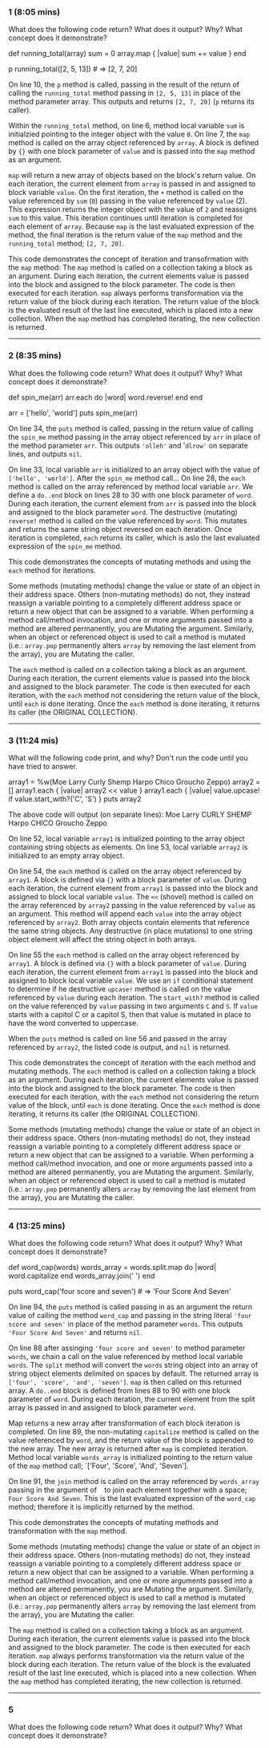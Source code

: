 ### 1 (8:05 mins)

What does the following code return? What does it output? Why? What concept does it demonstrate?

def running_total(array)
  sum = 0
  array.map { |value| sum += value }
end

p running_total([2, 5, 13]) # => [2, 7, 20]

On line 10, the `p` method is called, passing in the result of the return of calling the `running_total` method passing in `[2, 5, 13]` in place of the method parameter array. This outputs and returns `[2, 7, 20]` (`p` returns its caller).

Within the `running_total` method, on line 6, method local variable `sum` is initialzied pointing to the integer object with the value `0`. On line 7, the `map` method is called on the array object referenced by `array`. A block is defined by `{}` with one block parameter of `value` and is passed into the `map` method as an argument. 

`map` will return a new array of objects based on the block's return value. On each iteration, the current element from `array` is passed in and assigned to block variable `value`. On the first iteration, the `+` method is called on the value referenced by `sum` (`0`) passing in the value referenced by `value` (2). This expression returns the integer object with the value of `2` and reassigns `sum` to this value. This iteration continues until iteration is completed for each element of `array`. Because `map` is the last evaluated expression of the method, the final iteration is the return value of the `map` method and the `running_total` method; `[2, 7, 20]`.

This code demonstrates the concept of iteration and transofrmation with the `map` method:
The `map` method is called on a collection taking a block as an argument. During each iteration, the current elements value is passed into the block and assigned to the block parameter. The code is then executed for each iteration. `map` always performs transformation via the return value of the block during each iteration. The return value of the block is the evaluated result of the last line executed, which is placed into a new collection. When the `map` method has completed iterating, the new collection is returned.

--------------------------------

### 2 (8:35 mins)

What does the following code return? What does it output? Why? What concept does it demonstrate?

def spin_me(arr)
  arr.each do |word|
    word.reverse!
  end
end

arr = ['hello', 'world']
puts spin_me(arr)

On line 34, the `puts` method is called, passing in the return value of calling the `spin_me` method passing in the array object referenced by `arr` in place of the method parameter `arr`. This outputs `'olleh'` and '`dlrow'` on separate lines, and outputs `nil`.

On line 33, local variable `arr` is initialized to an array object with the value of `['hello', 'world']`. After the `spin_me` method call... On line 28, the `each` method is called on the array referenced by method local variable `arr`. We define a `do..end` block on lines 28 to 30 with one block parameter of `word`. During each iteration, the current element from `arr` is passed into the block and assigned to the block parameter `word`. The destructive (mutating) `reverse!` method is called on the value referenced by `word`. This mutates and returns the same string object reversed on each iteration. Once iteration is completed, `each` returns its caller, which is aslo the last evaluated expression of the `spin_me` method.

This code demonstrates the concepts of mutating methods and using the `each` method for iterations.

Some methods (mutating methods) change the value or state of an object in their address space. Others (non-mutating methods) do not, they instead reassign a variable pointing to a completely different address space or return a new object that can be assigned to a variable.
When performing a method call/method invocation, and one or more arguments passed into a method are altered permanently, you are Mutating the argument. Similarly, when an object or referenced object is used to call a method is mutated (i.e.: `array.pop` permanently alters `array` by removing the last element from the array), you are Mutating the caller.

The `each` method is called on a collection taking a block as an argument. During each iteration, the current elements value is passed into the block and assigned to the block parameter. The code is then executed for each iteration, with the `each` method not considering the return value of the block, until `each` is done iterating. Once the `each` method is done iterating, it returns its caller (the ORIGINAL COLLECTION).

----------------------------------------------
### 3 (11:24 mis)

What will the following code print, and why? Don't run the code until you have tried to answer.

array1 = %w(Moe Larry Curly Shemp Harpo Chico Groucho Zeppo)
array2 = []
array1.each { |value| array2 << value }
array1.each { |value| value.upcase! if value.start_with?('C', 'S') }
puts array2

The above code will output (on separate lines):
Moe
Larry
CURLY
SHEMP
Harpo
CHICO
Groucho
Zeppo

On line 52, local variable `array1` is initialized pointing to the array object containing string objects as elements. On line 53, local variable `array2` is initialized to an empty array object.

On line 54, the `each` method is called on the array object referenced by `array1`. A block is defined via `{}` with a block parameter of `value`. During each iteration, the current element from `array1` is passed into the block and assigned to block local variable `value`. The `<<` (shovel) method is called on the array referenced by `array2` passing in the value referenced by `value` as an argument. This method will append each `value` into the array object referenced by `array2`. Both array objects contain elements that reference the same string objects. Any destructive (in place mutations) to one string object element will affect the string object in both arrays.

On line 55 the `each` method is called on the array object referenced by `array1`. A block is defined via `{}` with a block parameter of `value`. During each iteration, the current element from `array1` is passed into the block and assigned to block local variable `value`. We use an `if` conditional statement to determine if he destructive `upcase!` method is called on the value referenced by `value` during each iteration. The `start_with?` method is called on the value referenced by `value` passing in two arguments `C` and `S`. If `value` starts with a capitol C or a capitol S, then that value is mutated in place to have the word converted to uppercase.

When the `puts` method is called on line 56 and passed in the array referenced by `array2`, the listed code is output, and `nil` is returned.

This code demonstrates the concept of iteration with the each method and mutating methods.
The `each` method is called on a collection taking a block as an argument. During each iteration, the current elements value is passed into the block and assigned to the block parameter. The code is then executed for each iteration, with the `each` method not considering the return value of the block, until `each` is done iterating. Once the `each` method is done iterating, it returns its caller (the ORIGINAL COLLECTION).

Some methods (mutating methods) change the value or state of an object in their address space. Others (non-mutating methods) do not, they instead reassign a variable pointing to a completely different address space or return a new object that can be assigned to a variable. When performing a method call/method invocation, and one or more arguments passed into a method are altered permanently, you are Mutating the argument. Similarly, when an object or referenced object is used to call a method is mutated (i.e.: `array.pop` permanently alters `array` by removing the last element from the array), you are Mutating the caller.

----------------------------------------

### 4 (13:25 mins)

What does the following code return? What does it output? Why? What concept does it demonstrate?

def word_cap(words)
  words_array = words.split.map do |word|
    word.capitalize
  end
  words_array.join(' ')
end

puts word_cap('four score and seven') # => 'Four Score And Seven'

On line 94, the `puts` method is called passing in as an argument the return value of calling the method `word_cap` and passing in the string literal `'four score and seven'` in place of the method parameter `words`. This outputs `'Four Score And Seven'` and returns `nil`.

On line 88 after assinging `'four score and seven'` to method parameter `words`, we chain a call on the value referenced by method local variable `words`. The `split` method will convert the `words` string object into an array of string object elements delimited on spaces by default. The returned array is `['four', 'score', 'and', 'seven']`. `map` is then called on this returned array. A `do..end` block is defined from lines 88 to 90 with one block parameter of `word`. During each iteration, the current element from the split array is passed in and assigned to block parameter `word`.

Map returns a new array after transformation of each block iteration is completed. On line 89, the non-mutating `capitalize` method is called on the value referenced by `word`, and the return value of the block is appended to the new array. The new array is returned after `map` is completed iteration. Method local variable `words_array` is initialized pointing to the return value of the `map` method call; `['Four', 'Score', 'And', 'Seven'].

On line 91, the `join` method is called on the array referenced by `words_array` passing in the argument of ` ` to join each element together with a space; `Four Score And Seven`. This is the last evaluated expression of the `word_cap` method; therefore it is implicitly returned by the method.

This code demonstrates the concepts of mutating methods and transformation with the `map` method.

Some methods (mutating methods) change the value or state of an object in their address space. Others (non-mutating methods) do not, they instead reassign a variable pointing to a completely different address space or return a new object that can be assigned to a variable. 
When performing a method call/method invocation, and one or more arguments passed into a method are altered permanently, you are Mutating the argument. Similarly, when an object or referenced object is used to call a method is mutated (i.e.: `array.pop` permanently alters `array` by removing the last element from the array), you are Mutating the caller.

The `map` method is called on a collection taking a block as an argument. During each iteration, the current elements value is passed into the block and assigned to the block parameter. The code is then executed for each iteration. `map` always performs transformation via the return value of the block during each iteration. The return value of the block is the evaluated result of the last line executed, which is placed into a new collection. When the `map` method has completed iterating, the new collection is returned.

------------------------------------

### 5

What does the following code return? What does it output? Why? What concept does it demonstrate?

